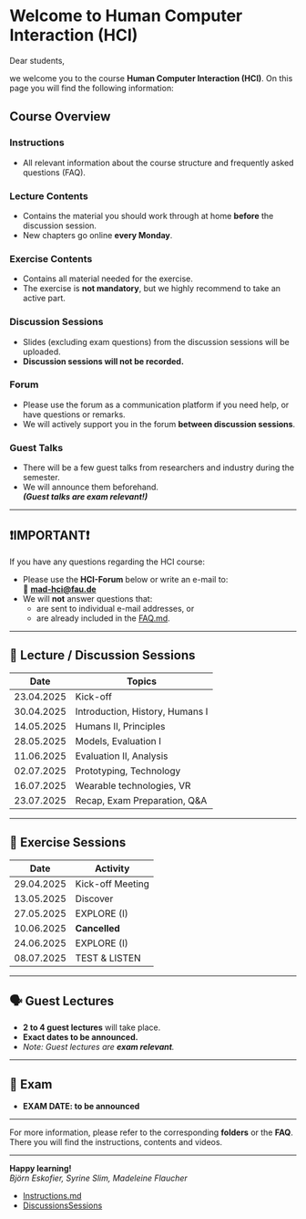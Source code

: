 # Welcome to Human Computer Interaction (HCI)

Dear students,

we welcome you to the course **Human Computer Interaction (HCI)**. On this page you will find the following information:

## Course Overview

### Instructions
- All relevant information about the course structure and frequently asked questions (FAQ).

### Lecture Contents
- Contains the material you should work through at home **before** the discussion session.
- New chapters go online **every Monday**.

### Exercise Contents
- Contains all material needed for the exercise.
- The exercise is **not mandatory**, but we highly recommend to take an active part.

### Discussion Sessions
- Slides (excluding exam questions) from the discussion sessions will be uploaded.
- **Discussion sessions will not be recorded.**

### Forum
- Please use the forum as a communication platform if you need help, or have questions or remarks.
- We will actively support you in the forum **between discussion sessions**.

### Guest Talks
- There will be a few guest talks from researchers and industry during the semester.
- We will announce them beforehand.  
  _**(Guest talks are exam relevant!)**_

---

## ❗IMPORTANT❗

If you have any questions regarding the HCI course:

- Please use the **HCI-Forum** below or write an e-mail to:  
  📧 **mad-hci@fau.de**
- We will **not** answer questions that:
  - are sent to individual e-mail addresses, or  
  - are already included in the [FAQ.md](/WebPage/FAQ.md).

---

## 📅 Lecture / Discussion Sessions

| Date       | Topics                                      |
|------------|---------------------------------------------|
| 23.04.2025 | Kick-off                                    |
| 30.04.2025 | Introduction, History, Humans I             |
| 14.05.2025 | Humans II, Principles                       |
| 28.05.2025 | Models, Evaluation I                        |
| 11.06.2025 | Evaluation II, Analysis                     |
| 02.07.2025 | Prototyping, Technology                     |
| 16.07.2025 | Wearable technologies, VR                   |
| 23.07.2025 | Recap, Exam Preparation, Q&A                |

---

## 🧪 Exercise Sessions

| Date       | Activity         |
|------------|------------------|
| 29.04.2025 | Kick-off Meeting |
| 13.05.2025 | Discover         |
| 27.05.2025 | EXPLORE (I)      |
| 10.06.2025 | **Cancelled**    |
| 24.06.2025 | EXPLORE (I)      |
| 08.07.2025 | TEST & LISTEN    |

---

## 🗣️ Guest Lectures

- **2 to 4 guest lectures** will take place.
- **Exact dates to be announced.**
- _Note: Guest lectures are **exam relevant**._

---

## 📘 Exam

- **EXAM DATE: to be announced**

---

For more information, please refer to the corresponding **folders** or the **FAQ**.  
There you will find the instructions, contents and videos.

---

**Happy learning!**  
_Björn Eskofier, Syrine Slim, Madeleine Flaucher_


- [Instructions.md](/WebPage/Instructions/page1.md)
- [DiscussionsSessions](/WebPage/DiscussionSessions.md)